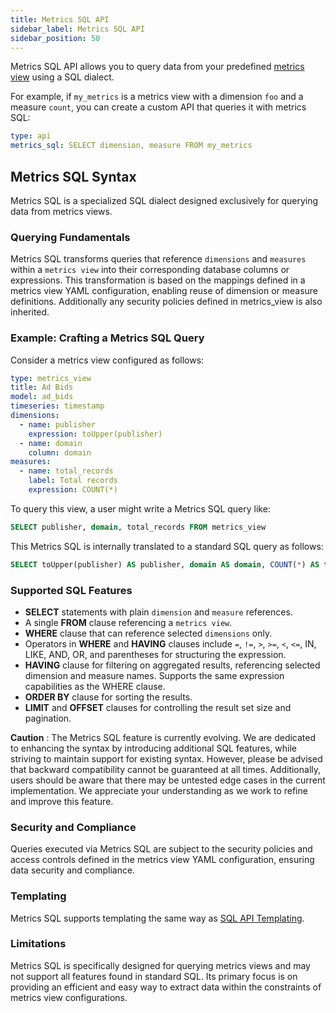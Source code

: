 ```yaml
---
title: Metrics SQL API
sidebar_label: Metrics SQL API
sidebar_position: 50
---
```


Metrics SQL API allows you to query data from your predefined [metrics view](/build-dashboard/metrics-view/metrics-view.md) using a SQL dialect.

For example, if `my_metrics` is a metrics view with a dimension `foo` and a measure `count`, you can create a custom API that queries it with metrics SQL:

```yaml
type: api
metrics_sql: SELECT dimension, measure FROM my_metrics
```

## Metrics SQL Syntax

Metrics SQL is a specialized SQL dialect designed exclusively for querying data from metrics views.

### Querying Fundamentals

Metrics SQL transforms queries that reference `dimensions` and `measures` within a `metrics view` into their corresponding database columns or expressions. This transformation is based on the mappings defined in a metrics view YAML configuration, enabling reuse of dimension or measure definitions. Additionally any security policies defined in metrics_view is also inherited.

### Example: Crafting a Metrics SQL Query

Consider a metrics view configured as follows:
```yaml
type: metrics_view
title: Ad Bids
model: ad_bids
timeseries: timestamp
dimensions:
  - name: publisher
    expression: toUpper(publisher)
  - name: domain
    column: domain
measures:
  - name: total_records
    label: Total records
    expression: COUNT(*)
```

To query this view, a user might write a Metrics SQL query like:
```sql
SELECT publisher, domain, total_records FROM metrics_view
```

This Metrics SQL is internally translated to a standard SQL query as follows:
```sql
SELECT toUpper(publisher) AS publisher, domain AS domain, COUNT(*) AS total_records FROM ad_bids GROUP BY publisher, domain
```

### Supported SQL Features

- **SELECT** statements with plain `dimension` and `measure` references.
- A single **FROM** clause referencing a `metrics view`.
- **WHERE** clause that can reference selected `dimensions` only.
- Operators in **WHERE** and **HAVING** clauses include `=`, `!=`, `>`, `>=`, `<`, `<=`, IN, LIKE, AND, OR, and parentheses for structuring the expression.
- **HAVING** clause for filtering on aggregated results, referencing selected dimension and measure names. Supports the same expression capabilities as the WHERE clause.
- **ORDER BY** clause for sorting the results.
- **LIMIT** and **OFFSET** clauses for controlling the result set size and pagination.

**Caution** : The Metrics SQL feature is currently evolving. We are dedicated to enhancing the syntax by introducing additional SQL features, while striving to maintain support for existing syntax. However, please be advised that backward compatibility cannot be guaranteed at all times. Additionally, users should be aware that there may be untested edge cases in the current implementation. We appreciate your understanding as we work to refine and improve this feature.

### Security and Compliance

Queries executed via Metrics SQL are subject to the security policies and access controls defined in the metrics view YAML configuration, ensuring data security and compliance.

### Templating

Metrics SQL supports templating the same way as [SQL API Templating](./sql-api.md#sql-templating).

### Limitations

Metrics SQL is specifically designed for querying metrics views and may not support all features found in standard SQL. Its primary focus is on providing an efficient and easy way to extract data within the constraints of metrics view configurations.
